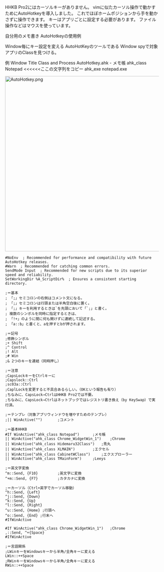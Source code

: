 <!--
title:   Windows7 AutoHotkey HHKB Pro2 Vimライクっぽいもの
tags:    AutoHotkey,HHKB
id:      fae4dd0185226d4b49df
private: false
-->
HHKB Pro2にはカーソルキーがありません。
vimに似たカーソル操作で動かすためにAutoHotkeyを導入しました。
これでほぼホームポジションから手を動かさずに操作できます。
キーはアプリごとに設定する必要があります。
ファイル操作などはマウスを使っています。

自分用のメモ書き
AutoHotkeyの使用例

Window毎にキー設定を変える
AutoHotKeyのツールである Window spyで対象アプリのClassを見つける。

例
Window Title Class and Process
AutoHotkey.ahk - メモ帳
ahk_class Notepad     <<<<<<ここの文字列をコピー
ahk_exe notepad.exe

<img width="573" alt="AutoHotkey.png" src="https://qiita-image-store.s3.amazonaws.com/0/44761/4df80db2-c71b-f864-007d-f9ac032d8e2a.png">


```AutoHotkey:AutoHotkey.ahk
#NoEnv  ; Recommended for performance and compatibility with future AutoHotkey releases.
#Warn  ; Recommended for catching common errors.
SendMode Input  ; Recommended for new scripts due to its superior speed and reliability.
SetWorkingDir %A_ScriptDir%  ; Ensures a consistent starting directory.

;＝基本
; 「;」セミコロンの右側はコメント文になる。
; 「;」セミコロンは行頭または半角空白後に置く。
; 「;」キーを利用するときは`を先頭において「`;」と書く。
; 複数のシンボルを同時に指定するときは、
; 「!+」のように間に何も開けずに連続して記述する。
; 「a::b」と書くと、aを押すとbが押されます。

;＝記号
;修飾シンボル
;+ Shift
;^ Control
;! Alt
;# Win
;& 2つのキーを連結（同時押し）

;＝注意
;CapsLockキーをCtrlキーに
;Capslock::Ctrl
;sc03a::Ctrl
;CaplLockを変更すると不具合あるらしい。（OKという報告も有り）
;ちなみに、CapsLock→CtrlはHHKB Pro2では不要。
;ちなみに、CapsLock→Ctrlはネットブックではレジストリ書き換え（by KeySwap）で実行済。

;＝テンプレ（対象アプリウィンドウを増やすためのテンプレ）
;|| WinActive("")		;コメント

;＝基本HHKB
#If WinActive("ahk_class Notepad") 		;メモ帳
|| WinActive("ahk_class Chrome_WidgetWin_1")	;Chrome
|| WinActive("ahk_class Hidemaru32Class")	;秀丸
|| WinActive("ahk_class XLMAIN")		;エクセル
|| WinActive("ahk_class CabinetWClass")		;エクスプローラー
|| WinActive("ahk_class TMainForm")		;Leeys

;＝英文字変換
^m::Send, {F10}			;英文字に変換
^+m::Send, {F7}			;カタカナに変換

;＝カーソル（Ctrl+英字でカーソル移動）
^h::Send, {Left}
^j::Send, {Down}
^k::Send, {Up}
^l::Send, {Right}
^u::Send, {Home} ;行頭へ
^o::Send, {End} ;行末へ
#IfWinActive

#If WinActive("ahk_class Chrome_WidgetWin_1")	;Chrome
,::Send, ^+{Space}
#IfWinActive

;＝言語関係
;LWinキーをWindowsキーから半角/全角キーに変える
LWin::++Space
;RWinキーをWindowsキーから半角/全角キーに変える
RWin::++Space

```